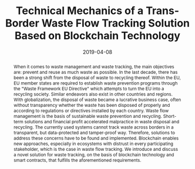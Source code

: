 ---
abstract: 'When it comes to waste management and waste tracking, the main objectives
  are: prevent and reuse as much waste as possible. In the last decade, there has
  been a strong shift from the disposal of waste to recycling thereof. Within the
  EU, EU member states are required to establish waste prevention programs through
  the "Waste Framework EU Directive" which attempts to turn the EU into a recycling
  society. Similar endeavors also exist in other countries and regions. With globalization,
  the disposal of waste became a lucrative business case, often without transparency
  whether the waste has been disposed of properly and according to regulations or
  directives installed by each country. Waste flow management is the basis of sustainable
  waste prevention and recycling. Short-term solutions and financial profit accelerated
  malpractice in waste disposal and recycling. The currently used systems cannot track
  waste across borders in a transparent, but data-protected and tamper-proof way.
  Therefore, solutions to address these concerns have to be found and implemented.
  Blockchain enables new approaches, especially in ecosystems with distrust in every
  participating stakeholder, which is the case in waste flow tracking. We introduce
  and discuss a novel solution for waste tracking, on the basis of blockchain technology
  and smart contracts, that fulfills the aforementioned requirements.'
authors:
- Dominik Schmelz
- Karl Pinter
- Stefan Strobl
- Lei Zhu
- Phillip Niemeier
- Thomas Grechenig
date: '2019-04-08'
featured: false
links:
- name: Publik
  url: https://publik.tuwien.ac.at/showentry.php?ID=285686&lang=1
publication_types:
- '0'
publishDate: '2019-04-08'
title: Technical Mechanics of a Trans-Border Waste Flow Tracking Solution Based on
  Blockchain Technology
url_pdf: ''
---